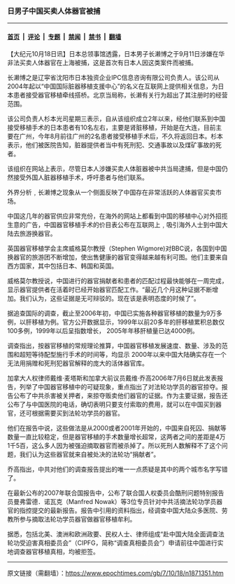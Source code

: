 ### 日男子中国买卖人体器官被捕

---

#### [首页](../../../..?n1871351) &nbsp;|&nbsp; [评论](../../../../../epoch-comment?n1871351) &nbsp;|&nbsp; [专题](../../../../../epoch-special?n1871351) &nbsp;|&nbsp; [禁闻](../../../../../epoch-news?n1871351) &nbsp;|&nbsp; [禁书](../../../../../books?n1871351) &nbsp;|&nbsp; [翻墙](https://github.com/gfw-breaker/nogfw/blob/master/README.md?n1871351)


<div class="post_content" id="artbody" itemprop="articleBody">
 <!-- article content begin -->
 <p>
  【大纪元10月18日讯】日本总领事馆透露，日本男子长濑博之于9月11日涉嫌在华非法买卖人体器官在上海被捕，这是首次有日本人因这类案件而被捕。
 </p>
 <p>
  长濑博之是辽寜省沈阳市日本独资企业IPC信息咨询有限公司负责人。该公司从2004年起以“中国国际脏器移植支援中心”的名义在互联网上提供相关信息，为日本患者接受器官移植牵线搭桥。北京当局称，长濑有关行为超出了其注册时的经营范围。
 </p>
 <p>
  该公司负责人杉本光司星期三表示，自从该组织成立2年以来，经他们联系到中国接受移植手术的日本患者有10名左右，主要是肾脏移植，开始是在大连，目前主要在广州，今年8月前往广州的2名患者接受移植手术后，不久将返回日本。杉本表示，他们被医院告知，脏器提供者当中有死刑犯、交通事故以及煤矿事故的死者。
 </p>
 <p>
  该组织在网站上表示，尽管日本人涉嫌买卖人体脏器被中共当局逮捕，但是中国仍然接受外国人脏器移植手术，呼吁患者与他们联系。
 </p>
 <p>
  外界分析﹐长濑博之现象从一个侧面反映了中国存在非常活跃的人体器官买卖市场。
 </p>
 <p>
  中国这几年的器官供应非常充份，在海外的网站上都看到中国的移植中心对外招揽生意的广告，中国器官移植手术的价目表公布在互联网上﹐吸引海外人士到中国大陆去旅游换器官。
 </p>
 <p>
  英国器官移植学会主席威格莫尔教授（Stephen Wigmore)对BBC说，各国到中国换器官的旅游团不断增加，使出售健康的器官变得越来越有利可图。他们主要来自西方国家，其中包括日本、韩国和英国。
 </p>
 <p>
  威格莫尔教授说，中国进行的器官捐献者和患者的匹配过程最快能够在一周完成，显示器官提供者在活着时已经开始器官匹配工作。“最近几个月这种证据不断增加。我们认为，这些证据是无可辩驳的。现在该是表明态度的时候了”。
 </p>
 <p>
  据追查国际的调查，截止至2006年初，中国已实施各种器官移植的数量为9万多例，以肝移植为例。官方公开数据显示，1999年以前20多年的肝移植累积总数仅100多例，1999年以后呈指数增长， 2005年年移肝植量已达4000例。
 </p>
 <p>
  调查指出，按器官移植的常规理论推算，中国器官移植发展速度、数量、涉及的范围和超短等待配型施行手术的时间等，均显示 2000年以来中国大陆确实存在一个无法用捐赠和死刑犯器官解释的庞大的活体器官库。
 </p>
 <p>
  加拿大人权律师戴维·麦塔斯和加拿大前议员戴维·乔高2006年7月6日就此发表报告，列举了中国器官移植中的可疑现象，重点指出了对法轮功学员的器官掠夺。报告公布了中共杀害被关押者，来掠夺贩卖他们器官的证据。作为主要证据，报告还公布了与中国医院的电话，确切表明只要支付索取的费用，就可以在中国买到器官，还可根据需要买到法轮功学员的器官。
 </p>
 <p>
  他们在报告中说，这些做法是从2000或者2001年开始的，中国来自死囚、捐献等数量一直比较稳定，但是器官移植的手术数量增长超常，这两者之间的差距是4万1千5百，这么多人因为被强迫摘取器官而被杀掉了。所以死刑人数解释不了这个问题，我们认为这些器官就来自被处决的法轮功“捐献者”。
 </p>
 <p>
  乔高指出，中共对他们的调查报告提出的唯一一点质疑是其中的两个城市名字写错了。
 </p>
 <p>
  在最新公布的2007年联合国报告中，公布了联合国人权委员会酷刑问题特别报告员曼弗雷德．诺瓦克（Manfred Nowak）等3位专员针对中共活摘法轮功学员器官的指控提交的最新报告。报告中引用的资料指出，经调查中国大陆众多医院、劳教所参与摘取法轮功学员器官做器官移植牟利。
 </p>
 <p>
  据悉，包括北美、澳洲和欧洲政要、民权人士、律师组成“赴中国大陆全面调查法轮功受迫害真相委员会”（CIPFG，简称“调查真相委员会”）申请前往中国进行实地调查器官移植真相，均被拒签。
  <font color="#ffffff">
   (http://www.dajiyuan.com)
  </font>
 </p>
 <!-- article content end -->
 <div id="below_article_ad">
 </div>
</div>


---

原文链接（需翻墙）：https://www.epochtimes.com/gb/7/10/18/n1871351.htm